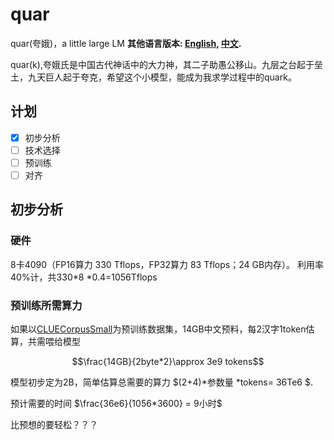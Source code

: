 # quar
quar(夸娥)，a little large LM
**其他语言版本: [English](README_en.md), [中文](README.md).**

quar(k),夸娥氏是中国古代神话中的大力神，其二子助愚公移山。九层之台起于垒土，九天巨人起于夸克，希望这个小模型，能成为我求学过程中的quark。

## 计划
- [x] 初步分析
- [ ] 技术选择
- [ ] 预训练
- [ ] 对齐

## 初步分析
### 硬件
8卡4090（FP16算力 330 Tflops，FP32算力 83 Tflops；24 GB内存）。
利用率40%计，共330*8 *0.4=1056Tflops

### 预训练所需算力
如果以[CLUECorpusSmall](https://paddlenlp.readthedocs.io/zh/latest/llm/pretraining/data/CLUECorpusSmall.html)为预训练数据集，14GB中文预料，每2汉字1token估算，共需喂给模型 

$$\frac{14GB}{2byte*2}\approx 3e9 tokens$$

模型初步定为2B，简单估算总需要的算力
$(2+4)*参数量 *tokens= 36Te6 $.

预计需要的时间
$\frac{36e6}{1056*3600} = 9小时$

比预想的要轻松？？？
